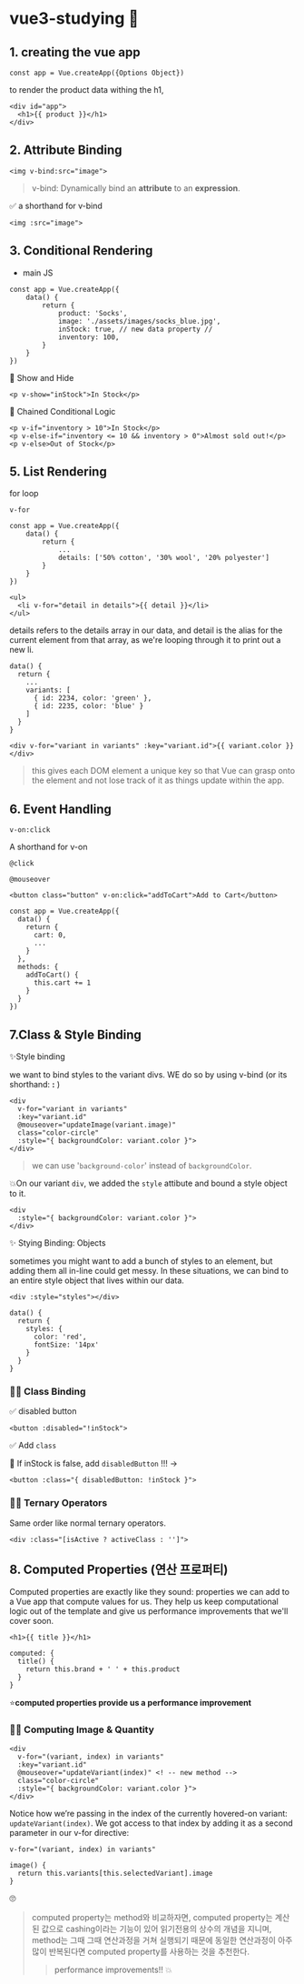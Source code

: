 # vue3-studying 💖

## 1. creating the vue app 

    const app = Vue.createApp({Options Object})

to render the product data withing the h1,
```
<div id="app">
  <h1>{{ product }}</h1>
</div>
```

## 2. Attribute Binding 
    <img v-bind:src="image">
> v-bind: Dynamically bind an **attribute** to an **expression**.

✅ a shorthand for v-bind
    
    <img :src="image"> 

## 3. Conditional Rendering

* main JS
```
const app = Vue.createApp({
    data() {
        return {
            product: 'Socks',
            image: './assets/images/socks_blue.jpg',
            inStock: true, // new data property //
            inventory: 100,
        }
    }
})
```

🍓 Show and Hide

    <p v-show="inStock">In Stock</p>

🍇 Chained Conditional Logic

```
<p v-if="inventory > 10">In Stock</p>
<p v-else-if="inventory <= 10 && inventory > 0">Almost sold out!</p>
<p v-else>Out of Stock</p>
```

## 5. List Rendering

for loop

    v-for

``` 
const app = Vue.createApp({
    data() {
        return {
            ...
            details: ['50% cotton', '30% wool', '20% polyester']
        }
    }
})
``` 

```
<ul>
  <li v-for="detail in details">{{ detail }}</li>
</ul>
``` 
details refers to the details array in our data, and detail is the alias for the current element from that array, as we're looping through it to print out a new li. 

```
data() {
  return {
    ...
    variants: [
      { id: 2234, color: 'green' },
      { id: 2235, color: 'blue' }
    ]
  }
}
``` 
```
<div v-for="variant in variants" :key="variant.id">{{ variant.color }}</div>
```
>this gives each DOM element a unique key so that Vue can grasp onto the element and not lose track of it as things update within the app. 

## 6. Event Handling 

    v-on:click
    

A shorthand for v-on

    @click

    @mouseover


```
<button class="button" v-on:click="addToCart">Add to Cart</button>
```

```
const app = Vue.createApp({
  data() {
    return {
      cart: 0,
      ...
    }
  },
  methods: {
    addToCart() {
      this.cart += 1
    }
  }
})
```

## 7.Class & Style Binding 

✨Style binding 

we want to bind styles to the variant divs. WE do so by using v-bind (or its shorthand: **:** )

```
<div 
  v-for="variant in variants" 
  :key="variant.id" 
  @mouseover="updateImage(variant.image)" 
  class="color-circle" 
  :style="{ backgroundColor: variant.color }">
</div>
```

>we can use '`background-color`' instead of `backgroundColor`. 

💥On our variant `div`, we added the `style` attibute and bound a style object to it. 
```
<div 
  :style="{ backgroundColor: variant.color }">
</div>
```

✨ Stying Binding: Objects

sometimes you might want to add a bunch of styles to an element, but adding them all in-line could get messy. In these situations, we can bind to an entire style object that lives within our data. 
```
<div :style="styles"></div>
```
```
data() {
  return {
    styles: {
      color: 'red',
      fontSize: '14px'
    }
  }
}
```

### 🐱‍🚀 Class Binding 

✅ disabled button 
```
<button :disabled="!inStock">
```
✅ Add `class`

🐶 If inStock is false, add `disabledButton` !!! 
-> 
```
<button :class="{ disabledButton: !inStock }">
```

### 🐱‍🚀 Ternary Operators
Same order like normal ternary operators.
```
<div :class="[isActive ? activeClass : '']"> 
```

## 8. Computed Properties (연산 프로퍼티)
Computed properties are exactly like they sound: properties we can add to a Vue app that compute values for us. They help us keep computational logic out of the template and give us performance improvements that we'll cover soon.

```
<h1>{{ title }}</h1>
```
```
computed: {
  title() {
    return this.brand + ' ' + this.product
  }
}
```

⭐**computed properties provide us a performance improvement**


### 🐱‍🚀 Computing Image & Quantity 
```
<div 
  v-for="(variant, index) in variants" 
  :key="variant.id" 
  @mouseover="updateVariant(index)" <! -- new method -->
  class="color-circle" 
  :style="{ backgroundColor: variant.color }">
</div>
```
Notice how we’re passing in the index of the currently hovered-on variant: `updateVariant(index)`. We got access to that index by adding it as a second parameter in our v-for directive:
  
    v-for="(variant, index) in variants"


```
image() {
  return this.variants[this.selectedVariant].image
}
```

🙄
> computed property는 method와 비교하자면, computed property는 계산된 값으로 cashing이라는 기능이 있어 읽기전용의 상수의 개념을 지니며, method는 그때 그때 연산과정을 거쳐 실행되기 때문에 동일한 연산과정이 아주 많이 반복된다면 computed property를 사용하는 것을 추천한다. 
>> performance improvements!! 💥
